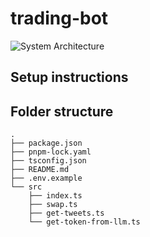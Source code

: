 # trading-bot

![System Architecture](system-arch.jpg)

## Setup instructions 


## Folder structure

```text
.
├── package.json
├── pnpm-lock.yaml
├── tsconfig.json
├── README.md
├── .env.example
└── src
    ├── index.ts
    ├── swap.ts
    ├── get-tweets.ts
    └── get-token-from-llm.ts
```

